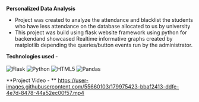 
**Personalized Data Analysis**
- Project was created to analyze the attendance and blacklist the students who have less attendance on the database allocated to us by university
- This project was build using flask website framework using python for backendand showcased Realtime informative graphs created by matplotlib depending the queries/button events run by the administrator.

**Technologies used -** <br><br>
![Flask](https://img.shields.io/badge/-Flask-blue?style=for-the-badge&logo=Flask)
![Python](https://img.shields.io/badge/-Python-black?style=for-the-badge&logo=Python)
![HTML5](https://img.shields.io/badge/html5-%23E34F26.svg?style=for-the-badge&logo=html5&logoColor=white)
![Pandas](https://img.shields.io/badge/pandas-%23150458.svg?style=for-the-badge&logo=pandas&logoColor=white)

**Project Video - **
https://user-images.githubusercontent.com/55660103/179975423-bbaf2413-ddfe-4e7d-8478-44a52ec00f57.mp4

